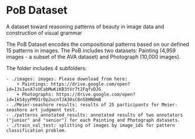 # PoB Dataset
A dataset toward reasoning patterns of beauty in image data and construction of visual grammar

The PoB Dataset encodes the compositional patterns based on our defined 15 patterns in images. The PoB includes two datasets: Painting (4,959 images - a subset of the AVA dataset) and Photograph (10,000 images).

The folder includes 4 subfolders:
	
	- ./images: images. Please download from here: 
		+ Paintings: https://drive.google.com/open?id=13sIwsA7sUCabMwKiKB3tVr7t2FqfvDJG
		+ Photographs: https://drive.google.com/open?id=1kS4yyFM91rOp2ucnTJA30sC8nS8HNOmB
	- ./Meier-seashore results: results of 25 participants for Meier-seashore art judgment test.
	- ./patterns_annotated_results: annotated results of two annotators ("junior" and "senior") for each Painting and Photograph datasets.
	- ./train_val_test: splitting of images by image_ids for pattern classification problem.
	
